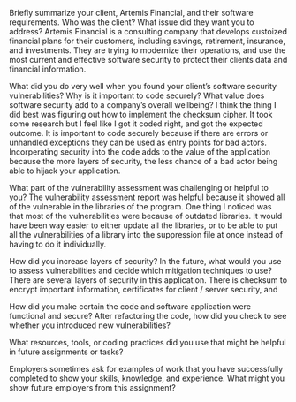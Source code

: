 Briefly summarize your client, Artemis Financial, and their software requirements. Who was the client? What issue did they want you to address? Artemis Financial is a consulting company that develops custoized financial plans for their customers, including savings, retirement, insurance, and investments. They are trying to modernize their operations, and use the most current and effective software security to protect their clients data and financial information. 

What did you do very well when you found your client’s software security vulnerabilities? Why is it important to code securely? What value does software security add to a company’s overall wellbeing? I think the thing I did best was figuring out how to implement the checksum cipher. It took some research but I feel like I got it coded right, and got the expected outcome. It is important to code securely because if there are errors or unhandled exceptions they can be used as entry points for bad actors. Incorperating security into the code adds to the value of the application because the more layers of security, the less chance of a bad actor being able to hijack your application.

What part of the vulnerability assessment was challenging or helpful to you? The vulnerability assessment report was helpful because it showed all of the vulnerable in the libraries of the program. One thing I noticed was that most of the vulnerabilities were because of outdated libraries. It would have been way easier to either update all the libraries, or to be able to put all the vulnerabilities of a library into the suppression file at once instead of having to do it individually.

How did you increase layers of security? In the future, what would you use to assess vulnerabilities and decide which mitigation techniques to use? There are several layers of security in this application. There is checksum to encrypt important information, certificates for client / server security, and 

How did you make certain the code and software application were functional and secure? After refactoring the code, how did you check to see whether you introduced new vulnerabilities?

What resources, tools, or coding practices did you use that might be helpful in future assignments or tasks?

Employers sometimes ask for examples of work that you have successfully completed to show your skills, knowledge, and experience. What might you show future employers from this assignment?
